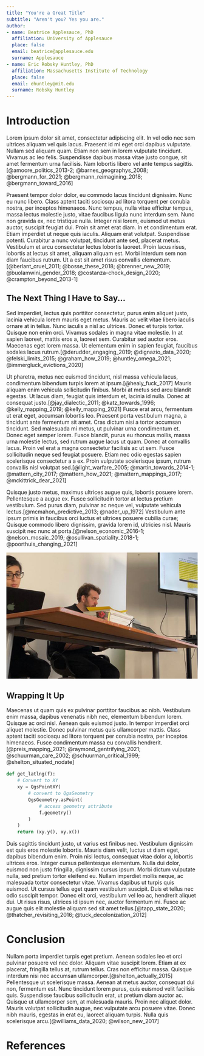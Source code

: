 ```yaml
---
title: "You're a Great Title"
subtitle: "Aren't you? Yes you are."
author:
- name: Beatrice Applesauce, PhD
  affiliation: University of Applesauce
  place: false
  email: beatrice@applesauce.edu
  surname: Applesauce
- name: Eric Robsky Huntley, PhD
  affiliation: Massachusetts Institute of Technology
  place: false
  email: ehuntley@mit.edu
  surname: Robsky Huntley
---
```


# Introduction

Lorem ipsum dolor sit amet, consectetur adipiscing elit. In vel odio nec sem ultrices aliquam vel quis lacus. Praesent id mi eget orci dapibus vulputate. Nullam sed aliquam quam. Etiam non sem in lorem vulputate tincidunt. Vivamus ac leo felis. Suspendisse dapibus massa vitae justo congue, sit amet fermentum urna facilisis. Nam lobortis libero vel ante tempus sagittis.[@amoore_politics_2013-2; @barnes_geographys_2008; @bergmann_for_2021; @bergmann_reimagining_2018; @bergmann_toward_2016]

Praesent tempor dolor dolor, eu commodo lacus tincidunt dignissim. Nunc eu nunc libero. Class aptent taciti sociosqu ad litora torquent per conubia nostra, per inceptos himenaeos. Nunc tempus, nulla vitae efficitur tempus, massa lectus molestie justo, vitae faucibus ligula nunc interdum sem. Nunc non gravida ex, nec tristique nulla. Integer nisi lorem, euismod ut metus auctor, suscipit feugiat dui. Proin sit amet erat diam. In et condimentum erat. Etiam imperdiet ut neque quis iaculis. Aliquam erat volutpat. Suspendisse potenti. Curabitur a nunc volutpat, tincidunt ante sed, placerat metus. Vestibulum et arcu consectetur lectus lobortis laoreet. Proin lacus risus, lobortis at lectus sit amet, aliquam aliquam est. Morbi interdum sem non diam faucibus rutrum. Ut a est sit amet risus convallis elementum.[@berlant_cruel_2011; @bosse_these_2018; @brenner_new_2019; @buolamwini_gender_2018; @costanza-chock_design_2020; @crampton_beyond_2013-1]

## The Next Thing I Have to Say...

Sed imperdiet, lectus quis porttitor consectetur, purus enim aliquet justo, lacinia vehicula lorem mauris eget metus. Mauris ac velit vitae libero iaculis ornare at in tellus. Nunc iaculis a nisl ac ultrices. Donec et turpis tortor. Quisque non enim orci. Vivamus sodales in magna vitae molestie. In at sapien laoreet, mattis eros a, laoreet sem. Curabitur sed auctor eros. Maecenas eget lorem massa. Ut elementum enim in sapien feugiat, faucibus sodales lacus rutrum.[@derudder_engaging_2019; @dignazio_data_2020; @felski_limits_2015; @graham_how_2019; @huntley_omega_2021; @immergluck_evictions_2020]

Ut pharetra, metus nec euismod tincidunt, nisl massa vehicula lacus, condimentum bibendum turpis lorem at ipsum.[@healy_fuck_2017] Mauris aliquam enim vehicula sollicitudin finibus. Morbi at metus sed arcu blandit egestas. Ut lacus diam, feugiat quis interdum et, lacinia id nulla. Donec at consequat justo.[@jay_dialectic_2011; @katz_towards_1996; @kelly_mapping_2019; @kelly_mapping_2021] Fusce erat arcu, fermentum ut erat eget, accumsan lobortis leo. Praesent porta vestibulum magna, a tincidunt ante fermentum sit amet. Cras dictum nisi a tortor accumsan tincidunt. Sed malesuada mi metus, ut pulvinar urna condimentum et. Donec eget semper lorem. Fusce blandit, purus eu rhoncus mollis, massa urna molestie lectus, sed rutrum augue lacus ut quam. Donec at convallis lacus. Proin vel erat a magna consectetur facilisis ac ut sem. Fusce sollicitudin neque sed feugiat posuere. Etiam nec odio egestas sapien scelerisque consectetur a a ex. Proin vulputate scelerisque ipsum, rutrum convallis nisl volutpat sed.[@light_warfare_2005; @martin_towards_2014-1; @mattern_city_2017; @mattern_how_2021; @mattern_mappings_2017; @mckittrick_dear_2021]

Quisque justo metus, maximus ultrices augue quis, lobortis posuere lorem. Pellentesque a augue ex. Fusce sollicitudin tortor at lectus pretium vestibulum. Sed purus diam, pulvinar ac neque vel, vulputate vehicula lectus.[@mcmahon_predictive_2013; @nader_up_1972] Vestibulum ante ipsum primis in faucibus orci luctus et ultrices posuere cubilia curae; Quisque commodo libero dignissim, gravida lorem id, ultricies nisl. Mauris suscipit nec nunc at porta.[@nelson_economic_2016-1; @nelson_mosaic_2019; @osullivan_spatiality_2018-1; @poorthuis_changing_2021]

![We also have images! Would you believe it?](./media/demo.jpg)

## Wrapping It Up

Maecenas ut quam quis ex pulvinar porttitor faucibus ac nibh. Vestibulum enim massa, dapibus venenatis nibh nec, elementum bibendum lorem. Quisque ac orci nisl. Aenean quis euismod justo. In tempor imperdiet orci aliquet molestie. Donec pulvinar metus quis ullamcorper mattis. Class aptent taciti sociosqu ad litora torquent per conubia nostra, per inceptos himenaeos. Fusce condimentum massa eu convallis hendrerit.[@preis_mapping_2021; @raymond_gentrifying_2021; @schuurman_care_2002; @schuurman_critical_1999; @shelton_situated_nodate]

```python
def get_latlng(f):
    # Convert to XY
    xy = QgsPointXY(
        # convert to QgsGeometry
        QgsGeometry.asPoint(
            # access geometry attribute
            f.geometry()
        )
    )
    return (xy.y(), xy.x())
```

Duis sagittis tincidunt justo, ut varius est finibus nec. Vestibulum dignissim est quis eros molestie lobortis. Mauris diam velit, luctus ut diam eget, dapibus bibendum enim. Proin nisi lectus, consequat vitae dolor a, lobortis ultrices eros. Integer cursus pellentesque elementum. Nulla dui dolor, euismod non justo fringilla, dignissim cursus ipsum. Morbi dictum vulputate nulla, sed pretium tortor eleifend eu. Nullam imperdiet mollis neque, ac malesuada tortor consectetur vitae. Vivamus dapibus ut turpis quis euismod. Ut cursus tellus eget quam vestibulum suscipit. Duis et tellus nec odio suscipit tempor. Donec elit orci, vestibulum vel leo ac, hendrerit aliquet dui. Ut risus risus, ultrices id ipsum nec, auctor fermentum mi. Fusce ac augue quis elit molestie aliquam sed sit amet tellus.[@tapp_state_2020; @thatcher_revisiting_2016; @tuck_decolonization_2012]

# Conclusion

Nullam porta imperdiet turpis eget pretium. Aenean sodales leo et orci pulvinar posuere vel nec dolor. Aliquam vitae suscipit lorem. Etiam at ex placerat, fringilla tellus at, rutrum tellus. Cras non efficitur massa. Quisque interdum nisi nec accumsan ullamcorper.[@shelton_actually_2015] Pellentesque ut scelerisque massa. Aenean at metus auctor, consequat dui non, fermentum est. Nunc tincidunt lorem purus, quis euismod velit facilisis quis. Suspendisse faucibus sollicitudin erat, ut pretium diam auctor ac. Quisque ut ullamcorper sem, at malesuada mauris. Proin nec aliquet dolor. Mauris volutpat sollicitudin augue, nec vulputate arcu posuere vitae. Donec nibh mauris, egestas in erat eu, laoreet aliquam turpis. Nulla quis scelerisque arcu.[@williams_data_2020; @wilson_new_2017]

# References
